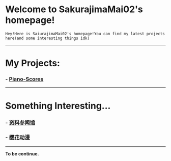 # Welcome to SakurajimaMai02's homepage!

```
Hey!Here is SaiurajimaMai02's homepage!You can find my latest projects here(and some interesting things idk)
```
---

# My Projects: 
### - [Piano-Scores](https://github.com/sakurajimamai02/piano-scores)
---

# Something Interesting...
### - [资料参闻馆](https://ubc26.github.io/links/menu.html)

### - [樱花动漫](https://yhdm.nl)

---
**To be continue.**

